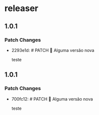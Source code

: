 # releaser

## 1.0.1

### Patch Changes

- 2293e1d: # PATCH 🎇 Alguma versão nova

  teste

## 1.0.1

### Patch Changes

- 700fc12: # PATCH 🎇 Alguma versão nova

  teste
